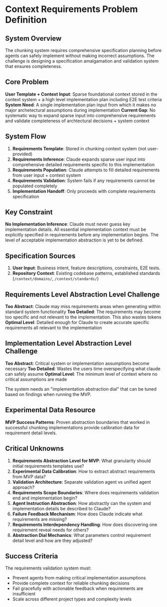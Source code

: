 # Context Requirements Problem Definition

## System Overview

The chunking system requires comprehensive specification planning before agents can safely implement without making incorrect assumptions. The challenge is designing a specification amalgamation and validation system that ensures completeness.

## Core Problem

**User Template + Context Input**: Sparse foundational context stored in the context system + a high level implementation plan including E2E test criteria
**System Need**: A single implementation plan input from which it makes no major archetectural assumptions during implementation
**Current Gap**: No systematic way to expand sparse input into comprehensive requirements and validate completeness of archtectural decisions + system context

## System Flow

1. **Requirements Template**: Stored in chunking context system (not user-provided)
2. **Requirements Inference**: Claude expands sparse user input into comprehensive detailed requirements specific to this implementation
3. **Requirements Population**: Claude attempts to fill detailed requirements from user input + context system
4. **Requirements Validation**: System fails if any requirements cannot be populated completely
5. **Implementation Handoff**: Only proceeds with complete requirements specification

## Key Constraint

**No Implementation Inference**: Claude must never guess key implementation details. All essential implementation context must be explicitly specified in requirements before any implementation begins. The level of acceptable implementation abstraction is yet to be defined.

## Specification Sources

1. **User Input**: Business intent, feature descriptions, constraints, E2E tests.
2. **Repository Context**: Existing codebase patterns, established standards (`/context/domains/`, `/context/standards/`)  

## Requirements Level Abstraction Level Challenge 

**Too Abstract**: Claude may miss requirements areas when generating within standard system functionality
**Too Detailed**: The requirements may become too specific and not relevant to the implementation. This also wastes tokens
**Optimal Level**: Detailed enough for Claude to create accurate specific requirements all relevant to the implementation

## Implementation Level Abstraction Level Challenge 

**Too Abstract**: Critical system or implementation assumptions become necessary
**Too Detailed**: Wastes the users time overspecifying what claude can safely assume
**Optimal Level**: The minimum level of context where no critical assumptions are made

The system needs an "implementation abstraction dial" that can be tuned based on findings when running the MVP.

## Experimental Data Resource

**MVP Success Patterns**: Proven abstraction boundaries that worked in successful chunking implementations provide calibration data for requirement detail levels.

## Critical Unknowns

1. **Requirements Abstraction Level for MVP**: What granularity should initial requirements templates use?
2. **Experimental Data Calibration**: How to extract abstract requirements from MVP data?
3. **Validation Architecture**: Separate validation agent vs unified agent approach?
4. **Requirements Scope Boundaries**: Where does requirements validation end and implementation begin?
5. **Agent Instruction Abstraction**: How abstractly can the system and implementation details be described to Claude?
6. **Failure Feedback Mechanism**: How does Claude indicate what requirements are missing?
7. **Requirements Interdependency Handling**: How does discovering one requirement reveal needs for others?
8. **Abstraction Dial Mechanics**: What parameters control requirement detail level and how are they adjusted?

## Success Criteria

The requirements validation system must:
- Prevent agents from making critical implementation assumptions
- Provide complete context for reliable chunking decisions 
- Fail gracefully with actionable feedback when requirements are insufficient
- Scale across different project types and complexity levels